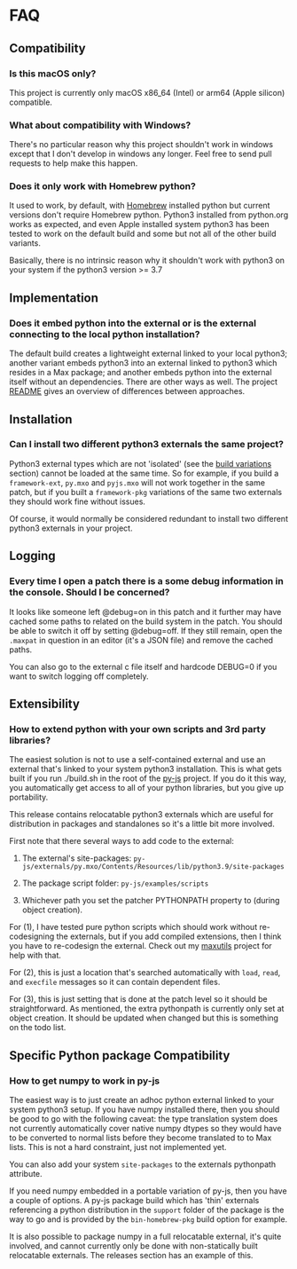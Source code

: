 
# FAQ

## Compatibility

### Is this macOS only?

This project is currently only macOS x86_64 (Intel) or arm64 (Apple silicon) compatible.

### What about compatibility with Windows?

There's no particular reason why this project shouldn't work in windows except that I don't develop in windows any longer. Feel free to send pull requests to help make this happen.

### Does it only work with Homebrew python?

It used to work, by default, with [Homebrew](https://brew.sh) installed python but current versions don't require Homebrew python. Python3 installed from python.org works as expected, and even Apple installed system python3 has been tested to work on the default build and some but not all of the other build variants.

Basically, there is no intrinsic reason why it shouldn't work with python3 on your system if the python3 version >= 3.7

## Implementation

### Does it embed python into the external or is the external connecting to the local python installation?

The default build creates a lightweight external linked to your local python3; another variant embeds python3 into an external linked to python3 which resides in a Max package; and another embeds python into the external itself without an dependencies. There are other ways as well. The project [README](https://github.com/shakfu/py-js) gives an overview of differences between approaches.

## Installation

### Can I install two different python3 externals the same project?

Python3 external types which are not 'isolated' (see the [build variations](README.md#build-variations) section) cannot be loaded at the same time. So for example, if you build a `framework-ext`, `py.mxo` and `pyjs.mxo` will not work together in the same patch, but if you built a `framework-pkg` variations of the same two externals they should work fine without issues.

Of course, it would normally be considered redundant to install two different python3 externals in your project.


## Logging

### Every time I open a patch there is a some debug information in the console. Should I be concerned?

It looks like someone left @debug=on in this patch and it further may have cached some paths to related on the build system in the patch. You should be able to switch it off by setting @debug=off. If they still remain, open the `.maxpat` in question in an editor (it's a JSON file) and remove the cached paths.

You can also go to the external c file itself and hardcode DEBUG=0 if you want to switch logging off completely.

## Extensibility

### How to extend python with your own scripts and 3rd party libraries?

The easiest solution is not to use a self-contained external and use an external that's linked to your system python3 installation. This is what gets built if you run ./build.sh in the root of the [py-js](https://github.com/shakfu/py-js) project. If you do it this way, you automatically get access to all of your python libraries, but you give up portability.

This release contains relocatable python3 externals which are useful for distribution in packages and standalones so it's a little bit more involved.

First note that there several ways to add code to the external:

1. The external's site-packages: `py-js/externals/py.mxo/Contents/Resources/lib/python3.9/site-packages`

2. The package script folder: `py-js/examples/scripts`

3. Whichever path you set the patcher PYTHONPATH property to (during object creation).

For (1), I have tested pure python scripts which should work without re-codesigning the externals, but if you add compiled extensions, then I think you have to re-codesign the external. Check out my [maxutils](https://github.com/shakfu/maxutils) project for help with that.

For (2), this is just a location that's searched automatically with `load`, `read`, and `execfile` messages so it can contain dependent files.

For (3), this is just setting that is done at the patch level so it should be straightforward. As mentioned, the extra pythonpath is currently only set at object creation. It should be updated when changed but this is something on the todo list.

## Specific Python package Compatibility

### How to get numpy to work in py-js

The easiest way is to just create an adhoc python external linked to your system python3 setup. If you have numpy installed there, then you should be good to go with the following caveat: the type translation system does not currently automatically cover native numpy dtypes so they would have to be converted to normal lists before they become translated to to Max lists. This is not a hard constraint, just not implemented yet.

You can also add your system `site-packages` to the externals pythonpath attribute.

If you need numpy embedded in a portable variation of py-js, then you have a couple of options. A py-js package build which has 'thin' externals referencing a python distribution in the `support` folder of the package is the way to go and is provided by the `bin-homebrew-pkg` build option for example.

It is also possible to package numpy in a full relocatable external, it's quite involved, and cannot currently only be done with non-statically built relocatable externals. The releases section has an example of this.
